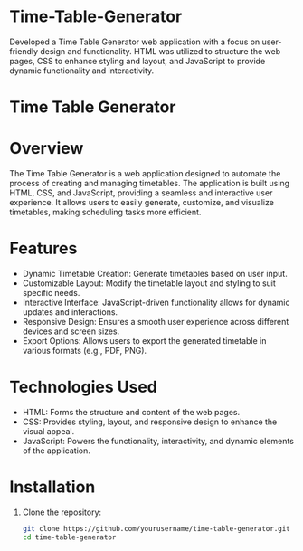 # Time-Table-Generator
Developed a Time Table Generator web application with a focus on user-friendly design and functionality. HTML was utilized to structure the web pages, CSS to enhance styling and layout, and JavaScript to provide dynamic functionality and interactivity.

# Time Table Generator

# Overview
The Time Table Generator is a web application designed to automate the process of creating and managing timetables. The application is built using HTML, CSS, and JavaScript, providing a seamless and interactive user experience. It allows users to easily generate, customize, and visualize timetables, making scheduling tasks more efficient.

# Features
- Dynamic Timetable Creation: Generate timetables based on user input.
- Customizable Layout: Modify the timetable layout and styling to suit specific needs.
- Interactive Interface: JavaScript-driven functionality allows for dynamic updates and interactions.
- Responsive Design: Ensures a smooth user experience across different devices and screen sizes.
- Export Options: Allows users to export the generated timetable in various formats (e.g., PDF, PNG).

# Technologies Used
- HTML: Forms the structure and content of the web pages.
- CSS: Provides styling, layout, and responsive design to enhance the visual appeal.
- JavaScript: Powers the functionality, interactivity, and dynamic elements of the application.

# Installation

1. Clone the repository:
   ```bash
   git clone https://github.com/yourusername/time-table-generator.git
   cd time-table-generator

   
